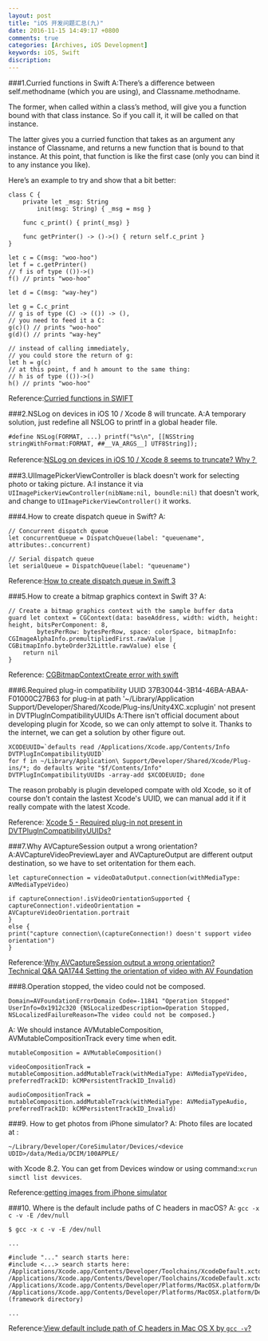 ```yaml
---
layout: post
title: "iOS 开发问题汇总(九)"
date: 2016-11-15 14:49:17 +0800
comments: true
categories: [Archives, iOS Development] 
keywords: iOS, Swift
discription: 
---
```

###1.Curried functions in Swift
A:There’s a difference between self.methodname (which you are using), and Classname.methodname.

The former, when called within a class’s method, will give you a function bound with that class instance. So if you call it, it will be called on that instance.

The latter gives you a curried function that takes as an argument any instance of Classname, and returns a new function that is bound to that instance. At this point, that function is like the first case (only you can bind it to any instance you like).

Here’s an example to try and show that a bit better:

```
class C {
    private let _msg: String
        init(msg: String) { _msg = msg }

    func c_print() { print(_msg) }

    func getPrinter() -> ()->() { return self.c_print }
}

let c = C(msg: "woo-hoo")
let f = c.getPrinter()
// f is of type (())->()
f() // prints "woo-hoo"

let d = C(msg: "way-hey")

let g = C.c_print
// g is of type (C) -> (()) -> (),
// you need to feed it a C:
g(c)() // prints "woo-hoo"
g(d)() // prints "way-hey"

// instead of calling immediately,
// you could store the return of g:
let h = g(c)
// at this point, f and h amount to the same thing:
// h is of type (())->()
h() // prints "woo-hoo"
```
Reference:[Curried functions in SWIFT](http://stackoverflow.com/questions/27644702/curried-functions-in-swift)

###2.NSLog on devices in iOS 10 / Xcode 8 will truncate.
A:A temporary solution, just redefine all NSLOG to printf in a global header file.

```
#define NSLog(FORMAT, ...) printf("%s\n", [[NSString stringWithFormat:FORMAT, ##__VA_ARGS__] UTF8String]);
```

Reference:[NSLog on devices in iOS 10 / Xcode 8 seems to truncate? Why？](http://stackoverflow.com/questions/39584707/nslog-on-devices-in-ios-10-xcode-8-seems-to-truncate-why)  

<!--more-->
###3.UIImagePickerViewController is black doesn't work for selecting photo or taking picture.
A:I instance it via `UIImagePickerViewController(nibName:nil, boundle:nil)` that doesn't work, and change to `UIImagePickerViewController()` it works.

###4.How to create dispatch queue in Swift?
A:

```
// Concurrent dispatch queue
let concurrentQueue = DispatchQueue(label: "queuename", attributes:.concurrent)

// Serial dispatch queue
let serialQueue = DispatchQueue(label: "queuename")
```

Reference:[How to create dispatch queue in Swift 3](http://stackoverflow.com/questions/37805885/how-to-create-dispatch-queue-in-swift-3)

###5.How to create a bitmap graphics context in Swift 3?
A:

```
// Create a bitmap graphics context with the sample buffer data
guard let context = CGContext(data: baseAddress, width: width, height: height, bitsPerComponent: 8,
        bytesPerRow: bytesPerRow, space: colorSpace, bitmapInfo: CGImageAlphaInfo.premultipliedFirst.rawValue | CGBitmapInfo.byteOrder32Little.rawValue) else {
    return nil
}
```

Reference: [CGBitmapContextCreate error with swift](http://stackoverflow.com/questions/24109149/cgbitmapcontextcreate-error-with-swift)

###6.Required plug-in compatibility UUID 37B30044-3B14-46BA-ABAA-F01000C27B63 for plug-in at path '~/Library/Application Support/Developer/Shared/Xcode/Plug-ins/Unity4XC.xcplugin' not present in DVTPlugInCompatibilityUUIDs
A:There isn't official document about developing plugin for Xcode, so we can only attempt to solve it. Thanks to the internet, we can get a solution by other figure out.

```
XCODEUUID=`defaults read /Applications/Xcode.app/Contents/Info DVTPlugInCompatibilityUUID`
for f in ~/Library/Application\ Support/Developer/Shared/Xcode/Plug-ins/*; do defaults write "$f/Contents/Info" DVTPlugInCompatibilityUUIDs -array-add $XCODEUUID; done
```

The reason probably is plugin developed compate with old Xcode, so it of course don't contain the lastest Xcode's UUID, we can manual add it if it really compate with the latest Xcode. 

Reference: [Xcode 5 - Required plug-in not present in DVTPlugInCompatibilityUUIDs?](http://stackoverflow.com/questions/20732327/xcode-5-required-plug-in-not-present-in-dvtplugincompatibilityuuids?rq=1)

###7.Why AVCaptureSession output a wrong orientation?
A:AVCaptureVideoPreviewLayer and AVCaptureOutput are different output destination, so we have to set oritentation for them each.

```
let captureConnection = videoDataOutput.connection(withMediaType: AVMediaTypeVideo)

if captureConnection!.isVideoOrientationSupported {
captureConnection!.videoOrientation = AVCaptureVideoOrientation.portrait
}
else {
print("capture connection\(captureConnection!) doesn't support video orientation")
}
```
Reference:[Why AVCaptureSession output a wrong orientation?](http://stackoverflow.com/questions/3561738/why-avcapturesession-output-a-wrong-orientation?rq=1)  
[Technical Q&A QA1744 Setting the orientation of video with AV Foundation](https://developer.apple.com/library/content/qa/qa1744/_index.html)  

###8.Operation stopped, the video could not be composed.

```
Domain=AVFoundationErrorDomain Code=-11841 "Operation Stopped" UserInfo=0x1912c320 {NSLocalizedDescription=Operation Stopped, NSLocalizedFailureReason=The video could not be composed.}
```

A: We should instance AVMutableComposition, AVMutableCompositionTrack every time when edit.

```
mutableComposition = AVMutableComposition()

videoCompositionTrack = mutableComposition.addMutableTrack(withMediaType: AVMediaTypeVideo, preferredTrackID: kCMPersistentTrackID_Invalid)

audioCompositionTrack = mutableComposition.addMutableTrack(withMediaType: AVMediaTypeAudio, preferredTrackID: kCMPersistentTrackID_Invalid)
```

###9. How to get photos from iPhone simulator?
A: Photo files are located at :

```
~/Library/Developer/CoreSimulator/Devices/<device UDID>/data/Media/DCIM/100APPLE/
```
with Xcode 8.2. You can get <device UDID> from Devices window or using command:`xcrun simctl list devvices`.

Reference:[getting images from iPhone simulator](http://stackoverflow.com/questions/5488915/getting-images-from-iphone-simulator) 

###10. Where is the default include paths of C headers in macOS?
A: `gcc -x c -v -E /dev/null`  

```
$ gcc -x c -v -E /dev/null

...

#include "..." search starts here:
#include <...> search starts here:
/Applications/Xcode.app/Contents/Developer/Toolchains/XcodeDefault.xctoolchain/usr/bin/../lib/clang/8.0.0/include
/Applications/Xcode.app/Contents/Developer/Toolchains/XcodeDefault.xctoolchain/usr/include
/Applications/Xcode.app/Contents/Developer/Platforms/MacOSX.platform/Developer/SDKs/MacOSX10.12.sdk/usr/include
/Applications/Xcode.app/Contents/Developer/Platforms/MacOSX.platform/Developer/SDKs/MacOSX10.12.sdk/System/Library/Frameworks (framework directory)

...

```

Reference:[View default include path of C headers in Mac OS X by `gcc -v`?](http://stackoverflow.com/questions/19852199/view-default-include-path-of-c-headers-in-mac-os-x-by-gcc-v)  
